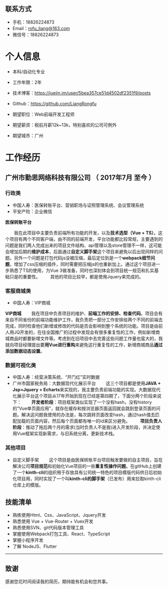 
## **联系方式**
- 手机：18826224873
- Email：rofu_liang@163.com
- 微信号：18826224873

# **个人信息**
 - 本科/自动化专业 
 - 工作年限：2年
 - 技术博客：https://juejin.im/user/5bea357ce51d4502df2351f9/posts
 - Github：https://github.com/LiangRongfu
 
 - 期望职位：Web前端开发工程师
 - 期望薪资：税前月薪12k~13k，特别喜欢的公司可例外
 - 期望城市：广州

      
# **工作经历**

## **广州市勤思网络科技有限公司** （ 2017年7月 至今 ）

### **行政类**
- 中国人寿：医保转账平台、营销职场与证照管理系统、会议管理系统
- 平安产险：企业微信

**医保转账平台**

&emsp;&emsp;我在此项目中主要负责前端所有功能的开发，以及**技术选型（Vue + TS）**。这个项目有两个不同客户端，由不同的前端开发，平台功能都比较常规，主要遇到的问题是我们两人完成出来的项目文件结构、api管理以及store管理不一样，这可能会增加后期的**维护成本**，后面通过**自定义脚手架**这个项目来避免以后出现同样的问题。另外一个问题是打包代码js没被压缩，最后定位到是一个**webpack细节问题**，增加了css压缩的插件，同时需要把压缩js的也重新加上。通过这个项目进一步熟悉了TS的使用，为Vue 3做准备，同时也深刻体会到项目统一规范和扎实基础只是的重要性。
&emsp;&emsp;其他的项目比较早，都是使用Jquery来完成的。
### **客服商城类**
- 中国人寿：VIP商城

**VIP商城**
&emsp;&emsp;我在项目中负责项目的维护、**前端工作的安排、检查代码**。项目会有来自不同省份的前端功能维护工作，我负责把一部分工作安排给两个不同的前端去完成，同时检查他们新增或修改的代码是否会影响到整个系统的功能。项目是由前人用JQ开发的，在往全国推广的过程中发现会有很多重复性的工作，例如新增商城商品时都要新增文件等。考虑到在旧项目中去完善这些问题工作量也蛮大的，我就向项目经理提出要**用Vue进行重构**来避免这行重复性的工作，新增商城商品**通过添加数据动态设置**。
### **数据可视化类**
  - 中国人寿：经营决策系统、“开门红”实时数据
  - 广州市国家税务局：大数据现代化展示平台
&emsp;&emsp;这三个项目都是使用**JAVA + Jsp+Jquery + Echarts**来实现的，我主要负责前端功能的实现。大数据现代化展示平台这个项目从17年开始到现在已经是第四期了，下面分两个阶段来说下：
&emsp;&emsp;**开发者阶段**：项目框架类似实现了一个没有hash，没有history的“Vue单页面应用”，就存在缓存和按浏览器页面返回就会跳到登录页面的问题。解决这问题我使用的办法是，每次跳转页面改变hash，通过hash值去匹配加载的页面内容，然后每个页面都有唯一的id来区分避免。
&emsp;&emsp;**项目负责人阶段**：推动了拖后两个月的需求(当时负责人不是我)进入开发阶段，并决定使用Vue框架实现新需求，与旧系统分离，更新技术栈。


### **其他项目**
- 自定义脚手架
&emsp;&emsp;这个项目是由医保转账平台项目触发要做的自主项目，旨在解决公司**项目规范**和初始化Vue项目的一些**重复性操作问题**。在gitHub上创建了一个**kinth-cli**的组织用于存放具有公司统一特色的项目模版代码供日后初始化项目用，同时实现了一个叫**kinth-cli的脚手架**（已发布）用来拉取kinth-cli仓库上的模版。

## **技能清单**
- 熟练使用Html、Css、JavaScript、Jquery开发
- 熟悉使用 Vue + Vue-Router + Vuex开发
- 熟悉使用SVN、git代码版本管理工具
- 掌握使用Webpack打包工具、React、TypeScript
- 掌握小程序开发
- 了解 NodeJS、Flutter
      
---      
## **致谢**
感谢您花时间阅读我的简历，期待能有机会和您共事。
      

